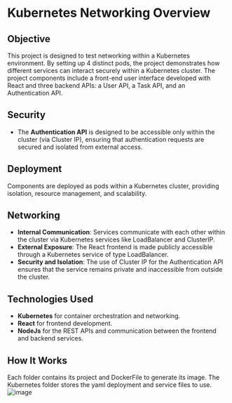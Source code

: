 # Kubernetes Networking Overview

## Objective

This project is designed to test networking within a Kubernetes environment. By setting up 4 distinct pods, the project demonstrates how different services can interact securely within a Kubernetes cluster. The project components include a front-end user interface developed with React and three backend APIs: a User API, a Task API, and an Authentication API.

## Security

- The **Authentication API** is designed to be accessible only within the cluster (via Cluster IP), ensuring that authentication requests are secured and isolated from external access.

## Deployment

Components are deployed as pods within a Kubernetes cluster, providing isolation, resource management, and scalability.

## Networking

- **Internal Communication**: Services communicate with each other within the cluster via Kubernetes services like LoadBalancer and ClusterIP.
- **External Exposure**: The React frontend is made publicly accessible through a Kubernetes service of type LoadBalancer.
- **Security and Isolation**: The use of Cluster IP for the Authentication API ensures that the service remains private and inaccessible from outside the cluster.

## Technologies Used

- **Kubernetes** for container orchestration and networking.
- **React** for frontend development.
- **NodeJs** for the REST APIs and communication between the frontend and backend services.

## How It Works

Each folder contains its project and DockerFile to generate its image. The Kubernetes folder stores the yaml deployment and service files to use.
![image](https://github.com/Nico1500/NetworkingKubernetes/assets/63806892/0540dd78-ff31-493f-a20c-d250fc7830a0)
